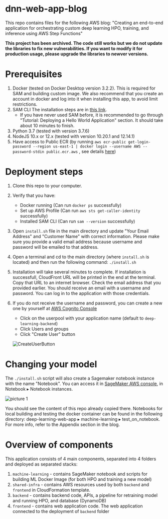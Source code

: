# dnn-web-app-blog
This repo contains files for the following AWS blog: "Creating an end-to-end application for orchestrating custom deep learning HPO, training, and inference using AWS Step Functions"

**This project has been archived. The code still works but we do not update the libraries to fix new vulnerabilities. If you want to modify it for production usage, please upgrade the libraries to newver versions.**

# Prerequisites
1. Docker (tested on Docker Desktop version 3.2.2). This is required for SAM and building custom image. We also recommend that you create an account in docker and log into it when installing this app, to avoid limit restrictions.
2. SAM CLI The installation steps are in [this link](https://docs.aws.amazon.com/serverless-application-model/latest/developerguide/serverless-sam-cli-install.html). 
    * If you have never used SAM before, it is recommended to go through "Tutorial: Deploying a Hello World Application" section. It should take about 10 minutes to finish. 
3. Python 3.7 (tested with version 3.7.6)
4. NodeJS 10.x or 12.x (tested with version 10.20.1 and 12.14.1)
5. Have access to Public ECR (by running `aws ecr-public get-login-password --region us-east-1 | docker login --username AWS --password-stdin public.ecr.aws` , see details [here](https://docs.aws.amazon.com/AmazonECR/latest/public/public-registries.html#public-registry-auth))

# Deployment steps

1. Clone this repo to your computer.

1. Verify that you have:
    * Docker running (Can run `docker ps` successfully)
    * Set up AWS Profile (Can run `aws sts get-caller-identity` successfully)
    * Installed SAM CLI (Can run `sam --version` successfully)

1. Open ```install.sh``` file in the main directory and update "Your Email Address" and "Customer Name" with correct information. Please make sure you provide a valid email address because username and password will be emailed to that address.

1. Open a terminal and cd to the main directory (where ```install.sh``` is located) and then run the following command: ```./install.sh```

1. Installation will take several minutes to complete. If installation is successfull, CloudFront URL will be printed in the end at the terminal. Copy that URL to an internet browser. Check the email address that you provided earlier. You should receive an email with a username and password. You can log in to the application with those credentials.

1. If you do not receive the username and password, you can create a new one by yourself at [AWS Cognito Console](https://console.aws.amazon.com/cognito/users)
    * Click on the userpool with your application name (default to `deep-learning-backend`)
    * Click Users and groups
    * Click "Create User" button

    ![CreateUserButton](images/d12810f66c7c49d44ee65b5b8787ea6e2149305729b8c9e118d0cf0fdc459dc3.png)  

# Changing your model

The `./install.sh` script will also create a Sagemaker notebook instance with the name "Notebook". You can access it in [SageMaker AWS console](https://console.aws.amazon.com/sagemaker/home), in Notebook ▸ Notebook instances.

![picture 1](images/9642646cd1f3e4f5e0ad69d37fdd8a2b9e981ef86e65985f53e751c92d56cbeb.png)  

 You should see the content of this repo already copied there. Notebooks for local building and testing the docker container can be found in the following directory: ‎⁨deep-learning-web-app⁩ ▸ ⁨machine-learning⁩  ▸ test_on_notebook. For more info, refer to the Appendix section in the blog.

# Overview of components

This application consists of 4 main components, separated into 4 folders and deployed as separated stacks:
1. `machine-learning` - contains SageMaker notebook and scripts for building ML Docker Image (for both HPO and training a new model)
2. `shared-infra` - contains AWS resources used by both `backend` and `frontend` in CloudFormation template.
3. `backend` - contains backend code, APIs, a pipeline for retraining model and running HPO, and database (DynamoDB) 
4. `frontend` - contains web application code. The web application connected to the deployment of `backend` folder
